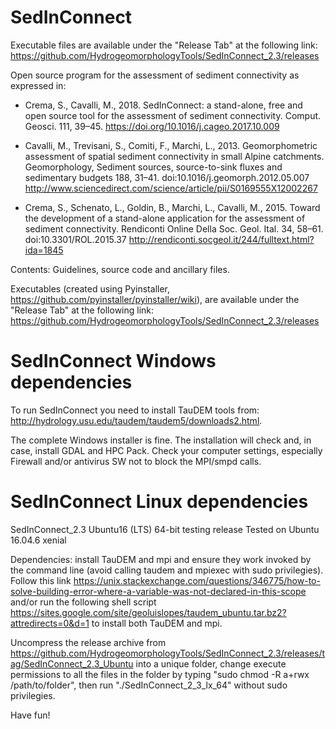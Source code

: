 # SedInConnect
Executable files are available under the "Release Tab" at the following link: https://github.com/HydrogeomorphologyTools/SedInConnect_2.3/releases

Open source program for the assessment of sediment connectivity as expressed in:

 - Crema, S., Cavalli, M., 2018. SedInConnect: a stand-alone, free and open source tool for the assessment of sediment connectivity. Comput. Geosci. 111, 39–45. https://doi.org/10.1016/j.cageo.2017.10.009

 - Cavalli, M., Trevisani, S., Comiti, F., Marchi, L., 2013. Geomorphometric assessment of spatial sediment connectivity in small Alpine catchments. Geomorphology, Sediment sources, source-to-sink fluxes and sedimentary budgets 188, 31–41. doi:10.1016/j.geomorph.2012.05.007
	http://www.sciencedirect.com/science/article/pii/S0169555X12002267

 - Crema, S., Schenato, L., Goldin, B., Marchi, L., Cavalli, M., 2015. Toward the development of a stand-alone application for the assessment of sediment connectivity. Rendiconti Online Della Soc. Geol. Ital. 34, 58–61. doi:10.3301/ROL.2015.37
	http://rendiconti.socgeol.it/244/fulltext.html?ida=1845


Contents:
Guidelines, source code and ancillary files.

Executables (created using Pyinstaller, https://github.com/pyinstaller/pyinstaller/wiki), are available under the "Release Tab" at the following link: https://github.com/HydrogeomorphologyTools/SedInConnect_2.3/releases


# SedInConnect Windows dependencies

To run SedInConnect you need to install TauDEM tools from: http://hydrology.usu.edu/taudem/taudem5/downloads2.html.

The complete Windows installer is fine. The installation will check and, in case, install GDAL and HPC Pack. Check your computer settings, especially Firewall and/or antivirus SW not to block the MPI/smpd calls.


# SedInConnect Linux dependencies

SedInConnect_2.3 Ubuntu16 (LTS) 64-bit testing release
Tested on Ubuntu 16.04.6 xenial

Dependencies: install TauDEM and mpi and ensure they work invoked by the command line (avoid calling taudem and mpiexec with sudo privilegies). Follow this link https://unix.stackexchange.com/questions/346775/how-to-solve-building-error-where-a-variable-was-not-declared-in-this-scope and/or run the following shell script https://sites.google.com/site/geoluislopes/taudem_ubuntu.tar.bz2?attredirects=0&d=1 to install both TauDEM and mpi.

Uncompress the release archive from https://github.com/HydrogeomorphologyTools/SedInConnect_2.3/releases/tag/SedInConnect_2.3_Ubuntu into a unique folder, change execute permissions to all the files in the folder by typing "sudo chmod -R a+rwx /path/to/folder", then run "./SedInConnect_2_3_lx_64" without sudo privilegies.

Have fun!
